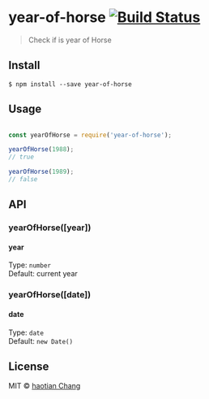 # year-of-horse [![Build Status](https://travis-ci.org/cht8687/year-of-horse.svg?branch=master)](https://travis-ci.org/cht8687/year-of-horse)

> Check if is year of Horse

## Install

```
$ npm install --save year-of-horse
```

## Usage

```js

const yearOfHorse = require('year-of-horse');

yearOfHorse(1988);
// true

yearOfHorse(1989);
// false


```
## API

### yearOfHorse([year])

#### year

Type: `number`  
Default: current year

### yearOfHorse([date])

#### date

Type: `date`  
Default: `new Date()`

## License

MIT © [haotian Chang](https://github.com/cht8687)
